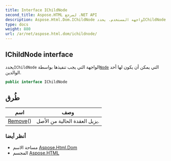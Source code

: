 ```yaml
---
title: Interface IChildNode
second_title: Aspose.HTML لمرجع .NET API
description: Aspose.Html.Dom.IChildNode واجهه المستخدم. يحددIChildNode الواجهة التي يجب تنفيذها بواسطةNode التي يمكن أن يكون لها أحد الوالدين.
type: docs
weight: 880
url: /ar/net/aspose.html.dom/ichildnode/
---
```

## IChildNode interface

يحدد`IChildNode` الواجهة التي يجب تنفيذها بواسطة[`Node`](../node/) التي يمكن أن يكون لها أحد الوالدين.

```csharp
public interface IChildNode
```

## طُرق

| اسم | وصف |
| --- | --- |
| [Remove](../../aspose.html.dom/ichildnode/remove/)() | يزيل العقدة الحالية من الأصل. |

### أنظر أيضا

* مساحة الاسم [Aspose.Html.Dom](../../aspose.html.dom/)
* المجسم [Aspose.HTML](../../)


